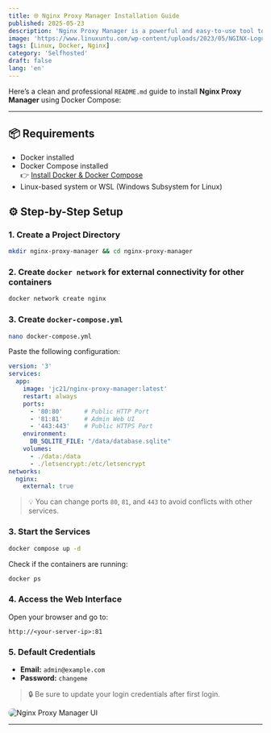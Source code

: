 ```yaml
---
title: 🌐 Nginx Proxy Manager Installation Guide
published: 2025-05-23
description: 'Nginx Proxy Manager is a powerful and easy-to-use tool to manage your Nginx reverse proxy with a simple web-based UI. This guide will walk you through installing it using Docker Compose..'
image: 'https://www.linuxuntu.com/wp-content/uploads/2023/05/NGINX-Logo.jpg'
tags: [Linux, Docker, Nginx]
category: 'Selfhosted'
draft: false 
lang: 'en'
---
```


Here’s a clean and professional `README.md` guide to install **Nginx Proxy Manager** using Docker Compose:

---
## 📦 Requirements

- Docker installed  
- Docker Compose installed  
  👉 [Install Docker & Docker Compose](http://itsnooblk.com/posts/install-docker/)
- Linux-based system or WSL (Windows Subsystem for Linux)  



## ⚙️ Step-by-Step Setup

### 1. Create a Project Directory

```bash
mkdir nginx-proxy-manager && cd nginx-proxy-manager
```

### 2. Create `docker network` for external connectivity for other containers

```bash
docker network create nginx
```

### 3. Create `docker-compose.yml`

```bash
nano docker-compose.yml
```

Paste the following configuration:

```yaml
version: '3'
services:
  app:
    image: 'jc21/nginx-proxy-manager:latest'
    restart: always
    ports:
      - '80:80'      # Public HTTP Port
      - '81:81'      # Admin Web UI
      - '443:443'    # Public HTTPS Port
    environment:
      DB_SQLITE_FILE: "/data/database.sqlite"
    volumes:
      - ./data:/data
      - ./letsencrypt:/etc/letsencrypt
networks:
  nginx:
    external: true
```

> 💡 You can change ports `80`, `81`, and `443` to avoid conflicts with other services.

### 3. Start the Services

```bash
docker compose up -d
```

Check if the containers are running:

```bash
docker ps
```

### 4. Access the Web Interface

Open your browser and go to:

```
http://<your-server-ip>:81
```

### 5. Default Credentials

* **Email:** `admin@example.com`
* **Password:** `changeme`

> 🔒 Be sure to update your login credentials after first login.


<img src="/images/screen1.png" 
     alt="Nginx Proxy Manager UI" 
     style="border-radius: 12px; max-width: 100%; height: auto;" />


---